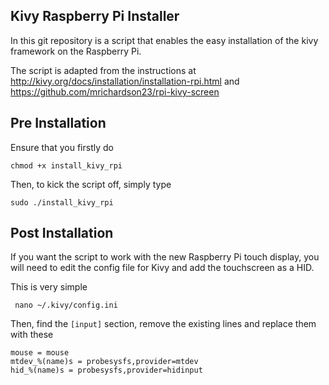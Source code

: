 Kivy Raspberry Pi Installer
---

In this git repository is a script that enables the easy installation of the kivy framework on the Raspberry Pi.

The script is adapted from the instructions at http://kivy.org/docs/installation/installation-rpi.html and https://github.com/mrichardson23/rpi-kivy-screen

## Pre Installation

Ensure that you firstly do

    chmod +x install_kivy_rpi
  
Then, to kick the script off, simply type

    sudo ./install_kivy_rpi
  
## Post Installation

If you want the script to work with the new Raspberry Pi touch display, you will need to edit the config file for Kivy and add the touchscreen as a HID.

This is very simple

     nano ~/.kivy/config.ini

Then, find the `[input]` section, remove the existing lines and replace them with these

    mouse = mouse
    mtdev_%(name)s = probesysfs,provider=mtdev
    hid_%(name)s = probesysfs,provider=hidinput
